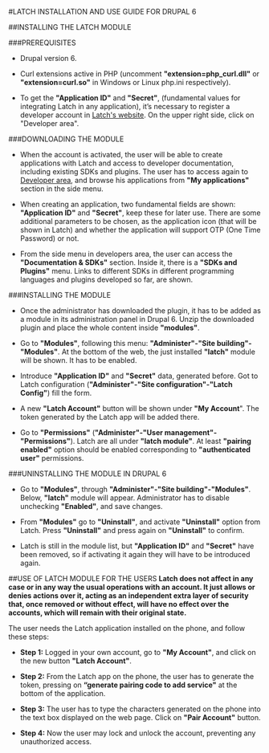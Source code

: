 ﻿#LATCH INSTALLATION AND USE GUIDE FOR DRUPAL 6



##INSTALLING THE LATCH MODULE


###PREREQUISITES
 * Drupal version 6.

 * Curl extensions active in PHP (uncomment **"extension=php_curl.dll"** or **"extension=curl.so"** in Windows or Linux php.ini respectively).

 * To get the **"Application ID"** and **"Secret"**, (fundamental values for integrating Latch in any application), it’s necessary to register a developer account in [Latch's website](https://latch.elevenpaths.com). On the upper right side, click on "Developer area".


 ###DOWNLOADING THE MODULE
 * When the account is activated, the user will be able to create applications with Latch and access to developer documentation, including existing SDKs and plugins. The user has to access again to [Developer area](https://latch.elevenpaths.com/www/developerArea), and browse his applications from **"My applications"** section in the side menu.

* When creating an application, two fundamental fields are shown: **"Application ID"** and **"Secret"**, keep these for later use. There are some additional parameters to be chosen, as the application icon (that will be shown in Latch) and whether the application will support OTP  (One Time Password) or not.

* From the side menu in developers area, the user can access the **"Documentation & SDKs"** section. Inside it, there is a **"SDKs and Plugins"** menu. Links to different SDKs in different programming languages and plugins developed so far, are shown.


###INSTALLING THE MODULE
* Once the administrator has downloaded the plugin, it has to be added as a module in its administration panel in Drupal 6. Unzip the downloaded plugin and place the whole content inside **"modules"**.

* Go to **"Modules"**, following this menu: **"Administer"-"Site building"-"Modules"**. At the bottom of the web, the just installed **"latch"** module will be shown. It has to be enabled.

* Introduce **"Application ID"** and **"Secret"** data, generated before. Got to Latch configuration (**"Administer"-"Site configuration"-"Latch Config"**) fill the form.

* A new **"Latch Account"** button will be shown under **"My Account**". The token generated by the Latch app will be added there.

* Go to **"Permissions"** (**"Administer"-"User management"-"Permissions"**). Latch are all under **"latch module"**. At least  **"pairing enabled"** option should be enabled corresponding to **"authenticated user"** permissions.


###UNINSTALLING THE MODULE IN DRUPAL 6
* Go to **"Modules"**, through **"Administer"-"Site building"-"Modules"**. Below, **"latch"** module will appear. Administrator has to disable unchecking **"Enabled"**, and save changes.

* From **"Modules"** go to **"Uninstall"**, and activate **"Uninstall"** option from Latch. Press **"Uninstall"** and press again on **"Uninstall"** to confirm.

* Latch is still in the module list, but **"Application ID"** and **"Secret"** have been removed, so if activating it again they will have to be introduced again.



##USE OF LATCH MODULE FOR THE USERS
**Latch does not affect in any case or in any way the usual operations with an account. It just allows or denies actions over it, acting as an independent extra layer of security that, once removed or without effect, will have no effect over the accounts, which will remain with their original state.**

The user needs the Latch application installed on the phone, and follow these steps:

* **Step 1:** Logged in your own account, go to **"My Account"**, and click on the new button **"Latch Account"**.

* **Step 2:** From the Latch app on the phone, the user has to generate the token, pressing on **“generate pairing code to add service"** at the bottom of the application.

* **Step 3:** The user has to type the characters generated on the phone into the text box displayed on the web page. Click on **"Pair Account"** button.

* **Step 4:** Now the user may lock and unlock the account, preventing any unauthorized access.
